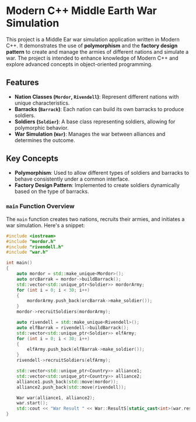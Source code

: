# Modern C++ Middle Earth War Simulation

This project is a Middle Ear war simulation application written in Modern C++. It demonstrates the use of **polymorphism** and the **factory design pattern** to create and manage the armies of different nations and simulate a war. The project is intended to enhance knowledge of Modern C++ and explore advanced concepts in object-oriented programming.

## Features
- **Nation Classes (`Mordor`, `Rivendell`)**: Represent different nations with unique characteristics.
- **Barracks (`Barrack`)**: Each nation can build its own barracks to produce soldiers.
- **Soldiers (`Soldier`)**: A base class representing soldiers, allowing for polymorphic behavior.
- **War Simulation (`War`)**: Manages the war between alliances and determines the outcome.

## Key Concepts
- **Polymorphism**: Used to allow different types of soldiers and barracks to behave consistently under a common interface.
- **Factory Design Pattern**: Implemented to create soldiers dynamically based on the type of barracks.

### `main` Function Overview
The `main` function creates two nations, recruits their armies, and initiates a war simulation. Here's a snippet:

```cpp
#include <iostream>
#include "mordor.h"
#include "rivendell.h"
#include "war.h"

int main()
{
    auto mordor = std::make_unique<Mordor>();
    auto orcBarrak = mordor->buildBarrack();
    std::vector<std::unique_ptr<Soldier>> mordorArmy;
    for (int i = 0; i < 30; i++)
    {
        mordorArmy.push_back(orcBarrak->make_soldier());
    }
    mordor->recruitSoldiers(mordorArmy);

    auto rivendell = std::make_unique<Rivendell>();
    auto elfBarrak = rivendell->buildBarrack();
    std::vector<std::unique_ptr<Soldier>> elfArmy;
    for (int i = 0; i < 30; i++)
    {
        elfArmy.push_back(elfBarrak->make_soldier());
    }
    rivendell->recruitSoldiers(elfArmy);

    std::vector<std::unique_ptr<Country>> alliance1;
    std::vector<std::unique_ptr<Country>> alliance2;
    alliance1.push_back(std::move(mordor));
    alliance2.push_back(std::move(rivendell));

    War war(alliance1, alliance2);
    war.start();
    std::cout << "War Result " << War::ResultS[static_cast<int>(war.result())];
}
